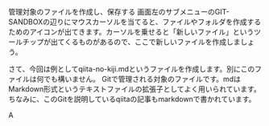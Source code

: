 管理対象のファイルを作成し、保存する
画面左のサブメニューのGIT-SANDBOXの辺りにマウスカーソルを当てると、ファイルやフォルダを作成するためのアイコンが出てきます。カーソルを乗せると「新しいファイル」というツールチップが出てくるものがあるので、ここで新しいファイルを作成しましょう。

さて、今回は例としてqiita-no-kiji.mdというファイルを作成します。別にこのファイルは何でも構いません。
Gitで管理される対象のファイルです。mdはMarkdown形式というテキストファイルの拡張子としてよく用いられています。ちなみに、このGitを説明しているqiitaの記事もmarkdownで書かれています。

A